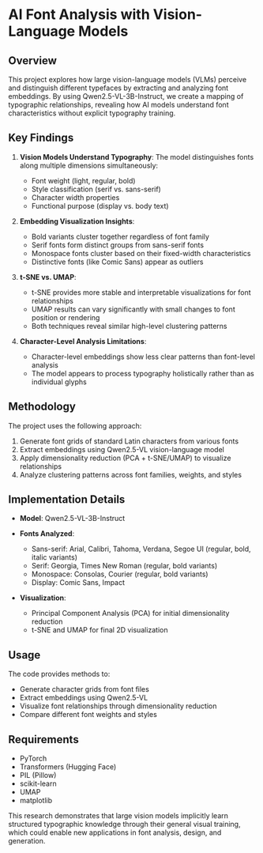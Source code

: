 # AI Font Analysis with Vision-Language Models

## Overview
This project explores how large vision-language models (VLMs) perceive and distinguish different typefaces by extracting and analyzing font embeddings. By using Qwen2.5-VL-3B-Instruct, we create a mapping of typographic relationships, revealing how AI models understand font characteristics without explicit typography training.

## Key Findings

1. **Vision Models Understand Typography**: The model distinguishes fonts along multiple dimensions simultaneously:
   - Font weight (light, regular, bold)
   - Style classification (serif vs. sans-serif)
   - Character width properties
   - Functional purpose (display vs. body text)

2. **Embedding Visualization Insights**:
   - Bold variants cluster together regardless of font family
   - Serif fonts form distinct groups from sans-serif fonts
   - Monospace fonts cluster based on their fixed-width characteristics
   - Distinctive fonts (like Comic Sans) appear as outliers

3. **t-SNE vs. UMAP**:
   - t-SNE provides more stable and interpretable visualizations for font relationships
   - UMAP results can vary significantly with small changes to font position or rendering
   - Both techniques reveal similar high-level clustering patterns

4. **Character-Level Analysis Limitations**:
   - Character-level embeddings show less clear patterns than font-level analysis
   - The model appears to process typography holistically rather than as individual glyphs

## Methodology

The project uses the following approach:
1. Generate font grids of standard Latin characters from various fonts
2. Extract embeddings using Qwen2.5-VL vision-language model
3. Apply dimensionality reduction (PCA + t-SNE/UMAP) to visualize relationships
4. Analyze clustering patterns across font families, weights, and styles

## Implementation Details

- **Model**: Qwen2.5-VL-3B-Instruct
- **Fonts Analyzed**: 
  - Sans-serif: Arial, Calibri, Tahoma, Verdana, Segoe UI (regular, bold, italic variants)
  - Serif: Georgia, Times New Roman (regular, bold variants)
  - Monospace: Consolas, Courier (regular, bold variants)
  - Display: Comic Sans, Impact

- **Visualization**: 
  - Principal Component Analysis (PCA) for initial dimensionality reduction
  - t-SNE and UMAP for final 2D visualization

## Usage

The code provides methods to:
- Generate character grids from font files
- Extract embeddings using Qwen2.5-VL
- Visualize font relationships through dimensionality reduction
- Compare different font weights and styles

## Requirements
- PyTorch
- Transformers (Hugging Face)
- PIL (Pillow)
- scikit-learn
- UMAP
- matplotlib

This research demonstrates that large vision models implicitly learn structured typographic knowledge through their general visual training, which could enable new applications in font analysis, design, and generation.
